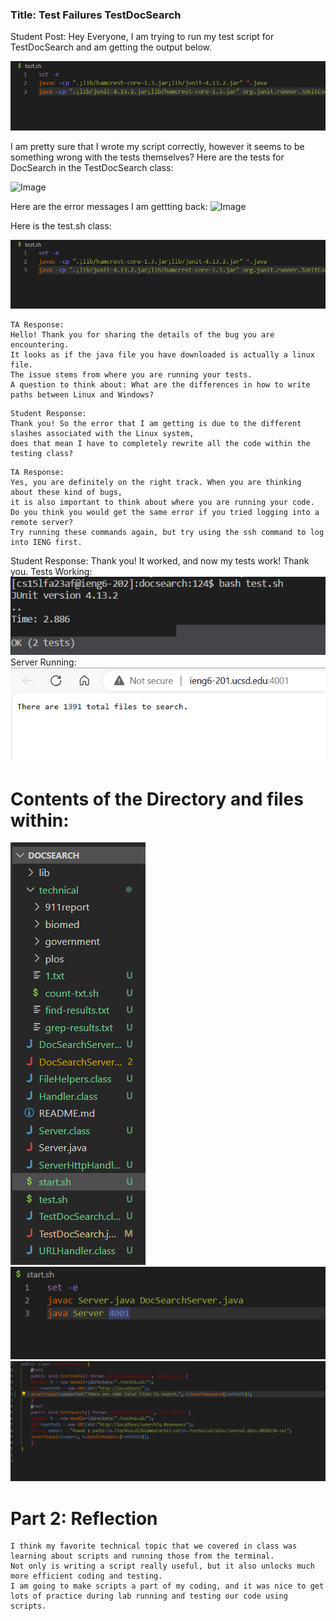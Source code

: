 ### Title: Test Failures TestDocSearch 

Student Post:
Hey Everyone, I am trying to run my test script for TestDocSearch and am getting the output below.

![Image](test.sh.png)

I am pretty sure that I wrote my script correctly, however it seems to be something wrong with the tests themselves?
Here are the tests for DocSearch in the TestDocSearch class:

![Image](docsearchtests.png)

Here are the error messages I am gettting back:
![Image](test.shfailures.png)


Here is the test.sh class:

![Image](test.sh.png)


```
TA Response:
Hello! Thank you for sharing the details of the bug you are encountering.
It looks as if the java file you have downloaded is actually a linux file.
The issue stems from where you are running your tests. 
A question to think about: What are the differences in how to write paths between Linux and Windows?
```

```
Student Response:
Thank you! So the error that I am getting is due to the different slashes associated with the Linux system, 
does that mean I have to completely rewrite all the code within the testing class?
```

```
TA Response:
Yes, you are definitely on the right track. When you are thinking about these kind of bugs,
it is also important to think about where you are running your code.
Do you think you would get the same error if you tried logging into a remote server?
Try running these commands again, but try using the ssh command to log into IENG first.
```
Student Response:
Thank you! It worked, and now my tests work! Thank you.
Tests Working:
![Image](testworking.png)
Server Running:
![Image](search.png)

# Contents of the Directory and files within: 
![Image](directory.png)
![Image](start.sh.png)
![Image](TestDocSearch.png)


# Part 2: Reflection
```
I think my favorite technical topic that we covered in class was learning about scripts and running those from the terminal.
Not only is writing a script really useful, but it also unlocks much more efficient coding and testing.
I am going to make scripts a part of my coding, and it was nice to get lots of practice during lab running and testing our code using scripts.

```
